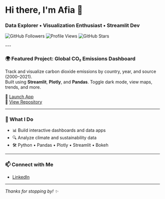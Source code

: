 <h1 align="left">Hi there, I'm Afia 👋</h1>
<h3 align="left">Data Explorer • Visualization Enthusiast • Streamlit Dev</h3>

<p align="left">
  <img src="https://img.shields.io/github/followers/afiadkay?label=Follow&style=social" alt="GitHub Followers">
  <img src="https://komarev.com/ghpvc/?username=afiadkay&color=blue" alt="Profile Views">
  <img src="https://img.shields.io/github/stars/afiadkay?style=social" alt="GitHub Stars">
</p>
---

### 🌍 Featured Project: Global CO₂ Emissions Dashboard

Track and visualize carbon dioxide emissions by country, year, and source (2000–2021).  
Built using **Streamlit**, **Plotly**, and **Pandas**. Toggle dark mode, view maps, trends, and more.

🚀 [Launch App](https://afiadkay.streamlit.app)  
📂 [View Repository](https://github.com/afiadkay/co2-Emissions-by-Country)

---

### 💼 What I Do

- 📊 Build interactive dashboards and data apps
- 🔍 Analyze climate and sustainability data
- 🛠️ Python • Pandas • Plotly • Streamlit • Bokeh

---

### 📫 Connect with Me

- [LinkedIn](https://www.linkedin.com/in/aa-ca/)

---

_Thanks for stopping by! ✨_
